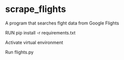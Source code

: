 # scrape_flights
A program that searches flght data from Google Flights


RUN pip install -r requirements.txt

Activate virtual environment

Run flights.py
